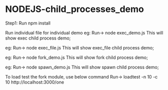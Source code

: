 # NODEJS-child_processes_demo

Step1: Run npm install

Run individual file for individual demo
eg: Run-> node exec_demo.js
This will show exec child process demo;

eg: Run-> node exec_file.js
This will show exec_file child process demo;

eg: Run-> node fork_demo.js
This will show fork child process demo;

eg: Run-> node spawn_demo.js
This will show spawn child process demo;

To load test the fork module, use below command
Run-> loadtest -n 10 -c 10 http://localhost:3000/one  
